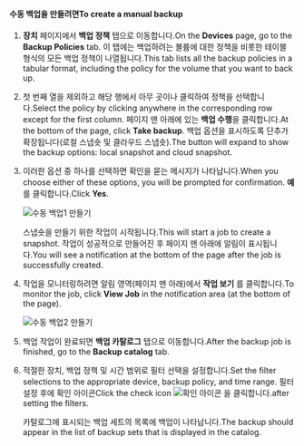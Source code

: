 <!--author=SharS last changed: 9/17/15-->

#### <a name="to-create-a-manual-backup"></a><span data-ttu-id="b34ab-101">수동 백업을 만들려면</span><span class="sxs-lookup"><span data-stu-id="b34ab-101">To create a manual backup</span></span>
1. <span data-ttu-id="b34ab-102">**장치** 페이지에서 **백업 정책** 탭으로 이동합니다.</span><span class="sxs-lookup"><span data-stu-id="b34ab-102">On the **Devices** page, go to the **Backup Policies** tab.</span></span> <span data-ttu-id="b34ab-103">이 탭에는 백업하려는 볼륨에 대한 정책을 비롯한 테이블 형식의 모든 백업 정책이 나열됩니다.</span><span class="sxs-lookup"><span data-stu-id="b34ab-103">This tab lists all the backup policies in a tabular format, including the policy for the volume that you want to back up.</span></span>
2. <span data-ttu-id="b34ab-104">첫 번째 열을 제외하고 해당 행에서 아무 곳이나 클릭하여 정책을 선택합니다.</span><span class="sxs-lookup"><span data-stu-id="b34ab-104">Select the policy by clicking anywhere in the corresponding row except for the first column.</span></span> <span data-ttu-id="b34ab-105">페이지 맨 아래에 있는 **백업 수행**을 클릭합니다.</span><span class="sxs-lookup"><span data-stu-id="b34ab-105">At the bottom of the page, click **Take backup**.</span></span> <span data-ttu-id="b34ab-106">백업 옵션을 표시하도록 단추가 확장됩니다(로컬 스냅숏 및 클라우드 스냅숏).</span><span class="sxs-lookup"><span data-stu-id="b34ab-106">The button will expand to show the backup options: local snapshot and cloud snapshot.</span></span> 
3. <span data-ttu-id="b34ab-107">이러한 옵션 중 하나를 선택하면 확인을 묻는 메시지가 나타납니다.</span><span class="sxs-lookup"><span data-stu-id="b34ab-107">When you choose either of these options, you will be prompted for confirmation.</span></span> <span data-ttu-id="b34ab-108">**예**를 클릭합니다.</span><span class="sxs-lookup"><span data-stu-id="b34ab-108">Click **Yes**.</span></span> 
   
    ![수동 백업1 만들기](./media/storsimple-create-manual-backup-gov/HCS_CreateManualBackup1-gov-include.png)
   
    <span data-ttu-id="b34ab-110">스냅숏을 만들기 위한 작업이 시작됩니다.</span><span class="sxs-lookup"><span data-stu-id="b34ab-110">This will start a job to create a snapshot.</span></span> <span data-ttu-id="b34ab-111">작업이 성공적으로 만들어진 후 페이지 맨 아래에 알림이 표시됩니다.</span><span class="sxs-lookup"><span data-stu-id="b34ab-111">You will see a notification at the bottom of the page after the job is successfully created.</span></span>
4. <span data-ttu-id="b34ab-112">작업을 모니터링하려면 알림 영역(페이지 맨 아래)에서 **작업 보기** 를 클릭합니다.</span><span class="sxs-lookup"><span data-stu-id="b34ab-112">To monitor the job, click **View Job** in the notification area (at the bottom of the page).</span></span> 
   
    ![수동 백업2 만들기](./media/storsimple-create-manual-backup-gov/HCS_CreateManualBackup2-gov-include.png)
5. <span data-ttu-id="b34ab-114">백업 작업이 완료되면 **백업 카탈로그** 탭으로 이동합니다.</span><span class="sxs-lookup"><span data-stu-id="b34ab-114">After the backup job is finished, go to the **Backup catalog** tab.</span></span>
6. <span data-ttu-id="b34ab-115">적절한 장치, 백업 정책 및 시간 범위로 필터 선택을 설정합니다.</span><span class="sxs-lookup"><span data-stu-id="b34ab-115">Set the filter selections to the appropriate device, backup policy, and time range.</span></span> <span data-ttu-id="b34ab-116">필터 설정 후에 확인 아이콘</span><span class="sxs-lookup"><span data-stu-id="b34ab-116">Click the check icon</span></span> ![확인 아이콘](./media/storsimple-create-manual-backup/HCS_CheckIcon-include.png) <span data-ttu-id="b34ab-118">을 클릭합니다.</span><span class="sxs-lookup"><span data-stu-id="b34ab-118">after setting the filters.</span></span>
   
   <span data-ttu-id="b34ab-119">카탈로그에 표시되는 백업 세트의 목록에 백업이 나타납니다.</span><span class="sxs-lookup"><span data-stu-id="b34ab-119">The backup should appear in the list of backup sets that is displayed in the catalog.</span></span>

